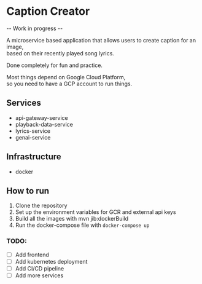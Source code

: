 # Caption Creator

-- Work in progress --

A microservice based application that allows users to create caption for an image, \
based on their recently played song lyrics.

Done completely for fun and practice.

Most things depend on Google Cloud Platform,\
so you need to have a GCP account to run things.

## Services

- api-gateway-service
- playback-data-service
- lyrics-service
- genai-service

## Infrastructure

- docker

## How to run

1. Clone the repository
2. Set up the environment variables for GCR and external api keys
3. Build all the images with mvn jib:dockerBuild
4. Run the docker-compose file with `docker-compose up`

### TODO:
- [ ] Add frontend
- [ ] Add kubernetes deployment
- [ ] Add CI/CD pipeline
- [ ] Add more services